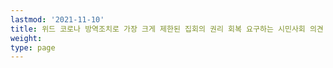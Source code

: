 ```yaml
---
lastmod: '2021-11-10'
title: 위드 코로나 방역조치로 가장 크게 제한된 집회의 권리 회복 요구하는 시민사회 의견 제시 기자회견
weight: 
type: page
---
```

